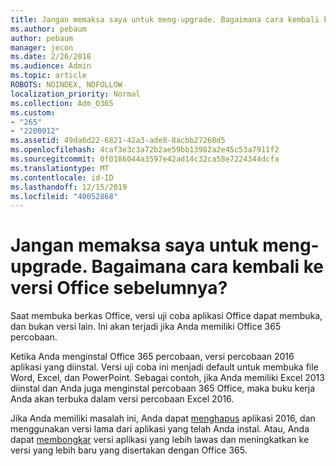 ```yaml
---
title: Jangan memaksa saya untuk meng-upgrade. Bagaimana cara kembali ke versi Office sebelumnya?
ms.author: pebaum
author: pebaum
manager: jecon
ms.date: 2/26/2018
ms.audience: Admin
ms.topic: article
ROBOTS: NOINDEX, NOFOLLOW
localization_priority: Normal
ms.collection: Adm_O365
ms.custom:
- "265"
- "2200012"
ms.assetid: 49da6d22-6821-42a3-ade8-8acbb27260d5
ms.openlocfilehash: 4caf3e3c3a72b2ae59bb13982a2e45c53a7911f2
ms.sourcegitcommit: 0f0186044a3597e42ad14c32ca58e7224344dcfa
ms.translationtype: MT
ms.contentlocale: id-ID
ms.lasthandoff: 12/15/2019
ms.locfileid: "40052868"
---
```

# <a name="dont-force-me-to-upgrade-how-do-i-go-back-to-the-previous-office-version"></a>Jangan memaksa saya untuk meng-upgrade. Bagaimana cara kembali ke versi Office sebelumnya?

Saat membuka berkas Office, versi uji coba aplikasi Office dapat membuka, dan bukan versi lain. Ini akan terjadi jika Anda memiliki Office 365 percobaan.
  
Ketika Anda menginstal Office 365 percobaan, versi percobaan 2016 aplikasi yang diinstal. Versi uji coba ini menjadi default untuk membuka file Word, Excel, dan PowerPoint. Sebagai contoh, jika Anda memiliki Excel 2013 diinstal dan Anda juga menginstal percobaan 365 Office, maka buku kerja Anda akan terbuka dalam versi percobaan Excel 2016.
  
Jika Anda memiliki masalah ini, Anda dapat [menghapus](https://support.office.com/article/9dd49b83-264a-477a-8fcc-2fdf5dbf61d8.aspx) aplikasi 2016, dan menggunakan versi lama dari aplikasi yang telah Anda instal. Atau, Anda dapat [membongkar](https://support.office.com/article/9dd49b83-264a-477a-8fcc-2fdf5dbf61d8.aspx) versi aplikasi yang lebih lawas dan meningkatkan ke versi yang lebih baru yang disertakan dengan Office 365.
